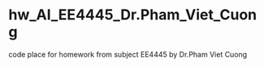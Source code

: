 # hw_AI_EE4445_Dr.Pham_Viet_Cuong
code place for homework from subject EE4445 by Dr.Pham Viet Cuong
